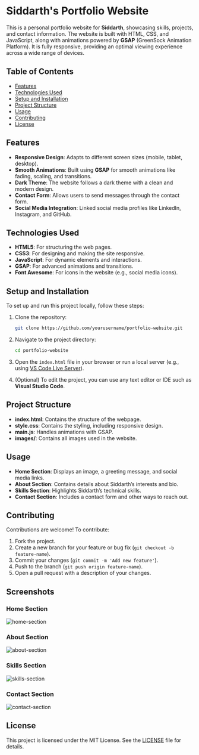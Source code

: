 # Siddarth's Portfolio Website

This is a personal portfolio website for **Siddarth**, showcasing skills, projects, and contact information. The website is built with HTML, CSS, and JavaScript, along with animations powered by **GSAP** (GreenSock Animation Platform). It is fully responsive, providing an optimal viewing experience across a wide range of devices.

## Table of Contents

- [Features](#features)
- [Technologies Used](#technologies-used)
- [Setup and Installation](#setup-and-installation)
- [Project Structure](#project-structure)
- [Usage](#usage)
- [Contributing](#contributing)
- [License](#license)

## Features

- **Responsive Design**: Adapts to different screen sizes (mobile, tablet, desktop).
- **Smooth Animations**: Built using **GSAP** for smooth animations like fading, scaling, and transitions.
- **Dark Theme**: The website follows a dark theme with a clean and modern design.
- **Contact Form**: Allows users to send messages through the contact form.
- **Social Media Integration**: Linked social media profiles like LinkedIn, Instagram, and GitHub.
  
## Technologies Used

- **HTML5**: For structuring the web pages.
- **CSS3**: For designing and making the site responsive.
- **JavaScript**: For dynamic elements and interactions.
- **GSAP**: For advanced animations and transitions.
- **Font Awesome**: For icons in the website (e.g., social media icons).

## Setup and Installation

To set up and run this project locally, follow these steps:

1. Clone the repository:

    ```bash
    git clone https://github.com/yourusername/portfolio-website.git
    ```

2. Navigate to the project directory:

    ```bash
    cd portfolio-website
    ```

3. Open the `index.html` file in your browser or run a local server (e.g., using [VS Code Live Server](https://marketplace.visualstudio.com/items?itemName=ritwickdey.LiveServer)).

4. (Optional) To edit the project, you can use any text editor or IDE such as **Visual Studio Code**.

## Project Structure


- **index.html**: Contains the structure of the webpage.
- **style.css**: Contains the styling, including responsive design.
- **main.js**: Handles animations with GSAP.
- **images/**: Contains all images used in the website.

## Usage

- **Home Section**: Displays an image, a greeting message, and social media links.
- **About Section**: Contains details about Siddarth’s interests and bio.
- **Skills Section**: Highlights Siddarth’s technical skills.
- **Contact Section**: Includes a contact form and other ways to reach out.

## Contributing

Contributions are welcome! To contribute:

1. Fork the project.
2. Create a new branch for your feature or bug fix (`git checkout -b feature-name`).
3. Commit your changes (`git commit -m 'Add new feature'`).
4. Push to the branch (`git push origin feature-name`).
5. Open a pull request with a description of your changes.

## Screenshots

### Home Section
![home-section](https://github.com/user-attachments/assets/3efbfe57-f1d3-4aab-a4ae-8954673abbb4)

### About Section
![about-section](https://github.com/user-attachments/assets/93a3592c-270d-4d2d-a0b7-ada4d4851e79)

### Skills Section
![skills-section](https://github.com/user-attachments/assets/5a39bdb6-fe5b-4501-a881-4d700dc63526)

### Contact Section
![contact-section](https://github.com/user-attachments/assets/736b709c-0bf7-420c-878a-49175b354d9e)

## License

This project is licensed under the MIT License. See the [LICENSE](LICENSE) file for details.
